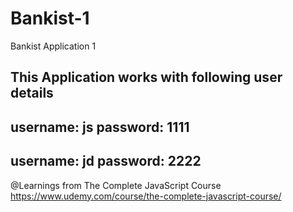 # Bankist-1
Bankist Application 1

This Application works with following user details
------------------------
username: js
password: 1111
------------------------
username: jd
password: 2222
------------------------



@Learnings from The Complete JavaScript Course
https://www.udemy.com/course/the-complete-javascript-course/
